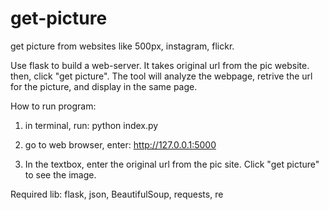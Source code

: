 # get-picture
get picture from websites like 500px, instagram, flickr.

Use flask to build a web-server. It takes original url from the pic website. then, click "get picture". The tool will analyze the webpage, retrive the url for the picture, and display in the same page.

How to run program:

1. in terminal, run:
python index.py

2. go to web browser, enter:
http://127.0.0.1:5000

3. In the textbox, enter the original url from the pic site. Click "get picture" to see the image.

Required lib:
flask, json, BeautifulSoup, requests, re
